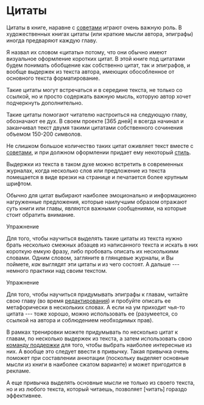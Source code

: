 
# Цитаты

Цитаты в книге, наравне с [советами](tips.md) играют очень важную
роль.  В художественных книгах цитаты (или краткие мысли автора,
эпиграфы) иногда предваряют каждую главу.

Я назвал их словом «цитаты» потому, что они обычно имеют визуальное
оформление коротких цитат.  В этой книге под цитатами будем понимать
обобщение как собственно цитат, так и эпиграфов, и вообще выдержек из
текста автора, имеющих обособленное от основного текста
форматирование.

Такие цитаты могут встречаться и в середине текста, не только со
ссылкой, но и просто содержать важную мысль, которую автор хочет
подчеркнуть дополнительно.

Такие цитаты помогают читателю настроиться на следующую главу,
обозначают ее дух.  В своем проекте [365 дней] я всегда начинал и
заканчивал текст двумя такими цитатами собственного сочинения объемом
150-200 символов.

Не слишком большое количество таких цитат оживляет текст вместе с
[советами](tips.md), и при должном оформлении придает ему некоторый
[стиль](style.md).

Выдержки из текста в таком духе можно встретить в современных
журналах, когда несколько слов или предложение из текста помещается в
виде врезки на странице и печатается более крупным шрифтом.

Обычно для цитат выбирают наиболее эмоционально и информационно
нагруженные предложения, которые наилучшим образом отражают суть книги
или главы, являются важными сообщениями, на которые стоит обратить
внимание.

Упражнение

Для того, чтобы научиться выделять такие цитаты из текста нужно брать
несколько смежных абзацев из написанного текста и искать в них
короткую емкую фразу, либо пробовать описать их несколькими словами.
Одним словом, загляните в глянцевые журналы, и Вы поймете, *как*
выглядят эти цитаты и из чего состоят.  А дальше --- немного практики
над своим текстом.

Упражнение

Для того, чтобы научиться придумывать эпиграфы к главам, читайте свою
главу (во время [редактирования](editing.md)) и пробуйте описать ее метафорически
в нескольких словах.  А если на ум приходит чья-то цитата --- тоже
хорошо, можно использовать ее (разумеется, со ссылкой на автора и
соблюдением необходимых прав).

В рамках тренировки можете придумывать по несколько цитат к главам, по
несколько выдержек из текста, а затем использовать свою [команду
поддержки](help-command.md) для того, чтобы выбрать наиболее интересные из них.  А
вообще это следует ввести в привычку.  Такая привычка очень поможет
при составлении аннотации (поскольку выделяет основные мысли из книги
в наиболее сжатом варианте) и может пригодится в рекламе.

А еще привычка выделять основные мысли не только из своего текста, но
и из любого текста, который читаешь, позволяет [читать] гораздо
эффективнее.
